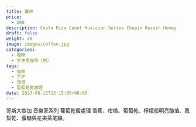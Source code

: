 ```yaml
---
title: 蕭邦
price:
  - 200
description: Costa Rica Canet Musician Series Chopin Raisin Honey
draft: false
weight: 26
image: images/coffee.jpg
categories:
  - 咖啡
  - 手沖黑咖啡（熱）
tags:
  - 咖啡
  - 手沖
  - 淺培
  - 葡萄乾蜜處理
date: 2023-08-11T23:15:05+08:00
---
```

 哥斯大黎加 音樂家系列
葡萄乾蜜處理  香蕉、柑橘、葡萄乾、檸檬般明亮酸值、鳳梨乾、蜜糖與花果茶尾韻。